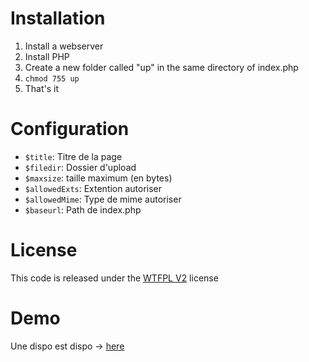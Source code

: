 # Installation #
1. Install a webserver
2. Install PHP
3. Create a new folder called "up" in the same directory of index.php
4. `chmod 755 up`
5. That's it

# Configuration #
*   `$title`: Titre de la page
*   `$filedir`: Dossier d'upload
*   `$maxsize`: taille maximum (en bytes)
*   `$allowedExts`: Extention autoriser
*   `$allowedMime`: Type de mime autoriser
*   `$baseurl`: Path de index.php

# License #
This code is released under the [WTFPL V2](http://www.wtfpl.net/ "WTFPL V2") license

# Demo #
Une dispo est dispo -> [here](https://voxgroup.cf "here")
